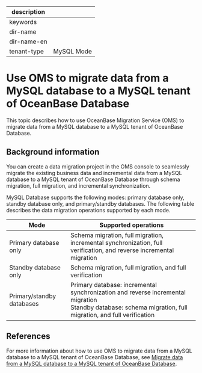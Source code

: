 |description||
|---|---|
|keywords||
|dir-name||
|dir-name-en||
|tenant-type|MySQL Mode|

# Use OMS to migrate data from a MySQL database to a MySQL tenant of OceanBase Database

This topic describes how to use OceanBase Migration Service (OMS) to migrate data from a MySQL database to a MySQL tenant of OceanBase Database. 

## Background information

You can create a data migration project in the OMS console to seamlessly migrate the existing business data and incremental data from a MySQL database to a MySQL tenant of OceanBase Database through schema migration, full migration, and incremental synchronization. 

MySQL Database supports the following modes: primary database only, standby database only, and primary/standby databases. The following table describes the data migration operations supported by each mode. 

| Mode | Supported operations |
|-----|----------------------------------------------------------|
| Primary database only | Schema migration, full migration, incremental synchronization, full verification, and reverse incremental migration |
| Standby database only | Schema migration, full migration, and full verification |
| Primary/standby databases | Primary database: incremental synchronization and reverse incremental migration</br> Standby database: schema migration, full migration, and full verification |

## References

For more information about how to use OMS to migrate data from a MySQL database to a MySQL tenant of OceanBase Database, see [Migrate data from a MySQL database to a MySQL tenant of OceanBase Database](https://en.oceanbase.com/docs/enterprise-oms-doc-en-10000000000888389). 
